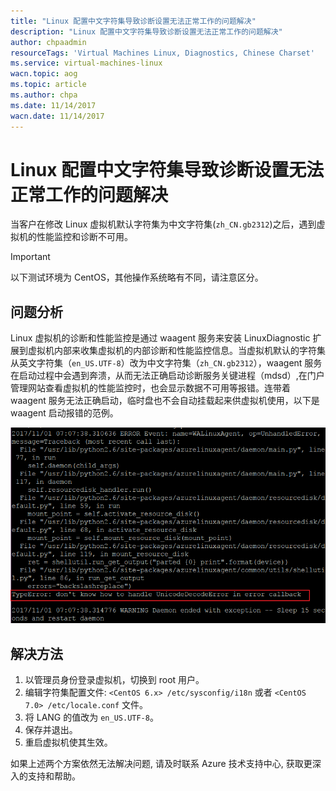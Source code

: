 ```yaml
---
title: "Linux 配置中文字符集导致诊断设置无法正常工作的问题解决"
description: "Linux 配置中文字符集导致诊断设置无法正常工作的问题解决"
author: chpaadmin
resourceTags: 'Virtual Machines Linux, Diagnostics, Chinese Charset'
ms.service: virtual-machines-linux
wacn.topic: aog
ms.topic: article
ms.author: chpa
ms.date: 11/14/2017
wacn.date: 11/14/2017
---
```


# Linux 配置中文字符集导致诊断设置无法正常工作的问题解决

当客户在修改 Linux 虚拟机默认字符集为中文字符集(`zh_CN.gb2312`)之后，遇到虚拟机的性能监控和诊断不可用。

> [!IMPORTANT]
> 以下测试环境为 CentOS，其他操作系统略有不同，请注意区分。

## 问题分析

Linux 虚拟机的诊断和性能监控是通过 waagent 服务来安装 LinuxDiagnostic 扩展到虚拟机内部来收集虚拟机的内部诊断和性能监控信息。当虚拟机默认的字符集从英文字符集（`en_US.UTF-8`）改为中文字符集（`zh_CN.gb2312`），waagent 服务在启动过程中会遇到奔溃，从而无法正确启动诊断服务关键进程（mdsd）,在门户管理网站查看虚拟机的性能监控时，也会显示数据不可用等报错。连带着 waagent 服务无法正确启动，临时盘也不会自动挂载起来供虚拟机使用，以下是 waagent 启动报错的范例。

![01](media/aog-virtual-machines-linux-qa-diagnostics-error-due-to-chinese-charset/01.png)

## 解决方法

1. 以管理员身份登录虚拟机，切换到 root 用户。
2. 编辑字符集配置文件: `<CentOS 6.x> /etc/sysconfig/i18n` 或者 `<CentOS 7.0> /etc/locale.conf` 文件。
3. 将 LANG 的值改为 `en_US.UTF-8`。
4. 保存并退出。
5. 重启虚拟机使其生效。

如果上述两个方案依然无法解决问题, 请及时联系 Azure 技术支持中心, 获取更深入的支持和帮助。
